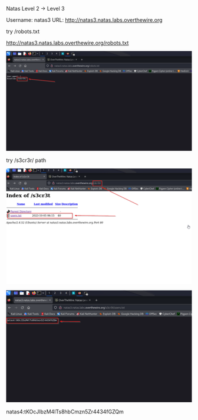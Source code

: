 
Natas Level 2 → Level 3

Username: natas3
URL:      http://natas3.natas.labs.overthewire.org


try /robots.txt

http://natas3.natas.labs.overthewire.org/robots.txt

![alt text](image.png)

try /s3cr3r/ path

![alt text](image-1.png)

![alt text](image-2.png)

natas4:tKOcJIbzM4lTs8hbCmzn5Zr4434fGZQm
